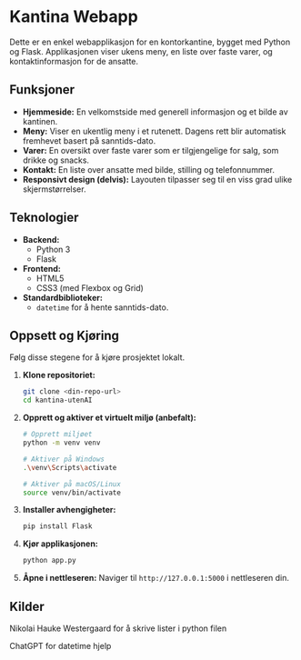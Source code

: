 # Kantina Webapp

Dette er en enkel webapplikasjon for en kontorkantine, bygget med Python og Flask. Applikasjonen viser ukens meny, en liste over faste varer, og kontaktinformasjon for de ansatte.

## Funksjoner

- **Hjemmeside:** En velkomstside med generell informasjon og et bilde av kantinen.
- **Meny:** Viser en ukentlig meny i et rutenett. Dagens rett blir automatisk fremhevet basert på sanntids-dato.
- **Varer:** En oversikt over faste varer som er tilgjengelige for salg, som drikke og snacks.
- **Kontakt:** En liste over ansatte med bilde, stilling og telefonnummer.
- **Responsivt design (delvis):** Layouten tilpasser seg til en viss grad ulike skjermstørrelser.

## Teknologier

- **Backend:**
  - Python 3
  - Flask
- **Frontend:**
  - HTML5
  - CSS3 (med Flexbox og Grid)
- **Standardbiblioteker:**
  - `datetime` for å hente sanntids-dato.

## Oppsett og Kjøring

Følg disse stegene for å kjøre prosjektet lokalt.

1.  **Klone repositoriet:**
    ```bash
    git clone <din-repo-url>
    cd kantina-utenAI
    ```

2.  **Opprett og aktiver et virtuelt miljø (anbefalt):**
    ```bash
    # Opprett miljøet
    python -m venv venv

    # Aktiver på Windows
    .\venv\Scripts\activate

    # Aktiver på macOS/Linux
    source venv/bin/activate
    ```

3.  **Installer avhengigheter:**
    ```bash
    pip install Flask
    ```

4.  **Kjør applikasjonen:**
    ```bash
    python app.py
    ```

5.  **Åpne i nettleseren:**
    Naviger til `http://127.0.0.1:5000` i nettleseren din.

## Kilder
Nikolai Hauke Westergaard for å skrive lister i python filen

ChatGPT for datetime hjelp
